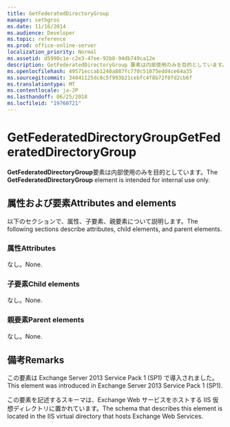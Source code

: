 ```yaml
---
title: GetFederatedDirectoryGroup
manager: sethgros
ms.date: 11/16/2014
ms.audience: Developer
ms.topic: reference
ms.prod: office-online-server
localization_priority: Normal
ms.assetid: d5990c1e-c2e3-47ee-92b8-94db749ca12e
description: GetFederatedDirectoryGroup 要素は内部使用のみを目的としています。
ms.openlocfilehash: 49571eccab1240a887fc770c51075edd4ce64a35
ms.sourcegitcommit: 34041125dc8c5f993b21cebfc4f8b72f0fd2cb6f
ms.translationtype: MT
ms.contentlocale: ja-JP
ms.lasthandoff: 06/25/2018
ms.locfileid: "19760721"
---
```

# <a name="getfederateddirectorygroup"></a><span data-ttu-id="3f7b4-103">GetFederatedDirectoryGroup</span><span class="sxs-lookup"><span data-stu-id="3f7b4-103">GetFederatedDirectoryGroup</span></span>

<span data-ttu-id="3f7b4-104">**GetFederatedDirectoryGroup**要素は内部使用のみを目的としています。</span><span class="sxs-lookup"><span data-stu-id="3f7b4-104">The **GetFederatedDirectoryGroup** element is intended for internal use only.</span></span> 

## <a name="attributes-and-elements"></a><span data-ttu-id="3f7b4-105">属性および要素</span><span class="sxs-lookup"><span data-stu-id="3f7b4-105">Attributes and elements</span></span>

<span data-ttu-id="3f7b4-106">以下のセクションで、属性、子要素、親要素について説明します。</span><span class="sxs-lookup"><span data-stu-id="3f7b4-106">The following sections describe attributes, child elements, and parent elements.</span></span>
  
### <a name="attributes"></a><span data-ttu-id="3f7b4-107">属性</span><span class="sxs-lookup"><span data-stu-id="3f7b4-107">Attributes</span></span>

<span data-ttu-id="3f7b4-108">なし。</span><span class="sxs-lookup"><span data-stu-id="3f7b4-108">None.</span></span>
  
### <a name="child-elements"></a><span data-ttu-id="3f7b4-109">子要素</span><span class="sxs-lookup"><span data-stu-id="3f7b4-109">Child elements</span></span>

<span data-ttu-id="3f7b4-110">なし。</span><span class="sxs-lookup"><span data-stu-id="3f7b4-110">None.</span></span>
  
### <a name="parent-elements"></a><span data-ttu-id="3f7b4-111">親要素</span><span class="sxs-lookup"><span data-stu-id="3f7b4-111">Parent elements</span></span>

<span data-ttu-id="3f7b4-112">なし。</span><span class="sxs-lookup"><span data-stu-id="3f7b4-112">None.</span></span>
  
## <a name="remarks"></a><span data-ttu-id="3f7b4-113">備考</span><span class="sxs-lookup"><span data-stu-id="3f7b4-113">Remarks</span></span>

<span data-ttu-id="3f7b4-114">この要素は Exchange Server 2013 Service Pack 1 (SP1) で導入されました。</span><span class="sxs-lookup"><span data-stu-id="3f7b4-114">This element was introduced in Exchange Server 2013 Service Pack 1 (SP1).</span></span>
  
<span data-ttu-id="3f7b4-115">この要素を記述するスキーマは、Exchange Web サービスをホストする IIS 仮想ディレクトリに置かれています。</span><span class="sxs-lookup"><span data-stu-id="3f7b4-115">The schema that describes this element is located in the IIS virtual directory that hosts Exchange Web Services.</span></span>
  

